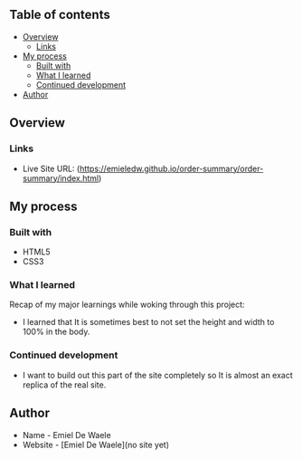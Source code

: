 ## Table of contents

- [Overview](#overview)
  - [Links](#links)
- [My process](#my-process)
  - [Built with](#built-with)
  - [What I learned](#what-i-learned)
  - [Continued development](#continued-development)
- [Author](#author)

## Overview

### Links

- Live Site URL: (https://emieledw.github.io/order-summary/order-summary/index.html)

## My process

### Built with

- HTML5
- CSS3

### What I learned

Recap of my major learnings while woking through this project:

- I learned that It is sometimes best to not set the height and width to 100% in the body.

### Continued development

- I want to build out this part of the site completely so It is almost an exact replica of the real site.

## Author

- Name - Emiel De Waele
- Website - [Emiel De Waele](no site yet)
